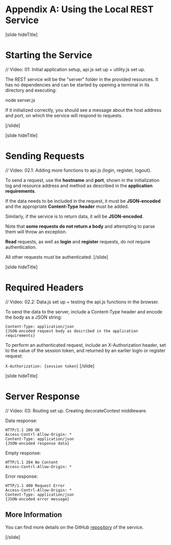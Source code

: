 # Appendix A: Using the Local REST Service 

[slide hideTitle]
# Starting the Service 

// Video: 01: Initial application setup, api.js set up + utility.js set up. 

The REST service will be the "server" folder in the provided resources. It has no dependencies and can be started by opening a terminal in its directory and executing: 

node server.js 

If it initialized correctly, you should see a message about the host address and port, on which the service will respond to requests. 

[/slide]

[slide hideTitle]
# Sending Requests  

// Video: 02.1: Adding more functions to api.js (login, register, logout).

To send a request, use the **hostname** and **port**, shown in the initialization log and resource address and method as described in the **application requirements**. 

If the data needs to be included in the request, it must be **JSON-encoded** and the appropriate **Content-Type** **header** must be added. 

Similarly, if the service is to return data, it will be **JSON-encoded**.

Note that **some requests do not return a body** and attempting to parse them will throw an exception. 

**Read** requests, as well as **login** and **register** requests, do not require authentication. 

All other requests must be authenticated. 
[/slide]

[slide hideTitle]
# Required Headers 

// Video: 02.2: Data.js set up + testing the api.js functions in the browser. 

To send the data to the server, include a Content-Type header and encode the body as a JSON string: 

```
Content-Type: application/json 
{JSON-encoded request body as described in the application requirements}
```
To perform an authenticated request, include an X-Authorization header, set to the value of the session token, and returned by an earlier login or register request: 

`X-Authorization: {session token}`
[/slide]

[slide hideTitle]
# Server Response 

// Video: 03: Routing set up. Creating decorateContest middleware. 

Data response:

```
HTTP/1.1 200 OK
Access-Contrl-Allow-Origin: *
Content-Type: application/json
{JSON-encoded response data}
```
Empty response:
```
HTTP/1.1 204 No Content
Access-Contrl-Allow-Origin: *
```
Error response:
```
HTTP/1.1 400 Request Error
Access-Contrl-Allow-Origin: *
Content-Type: application/json
{JSON-encoded error message}
```
## More Information
You can find more details on the GitHub [repository](https://github.com/softuni-practice-server/softuni-practice-server/blob/master/README.md) of the service.


[/slide]